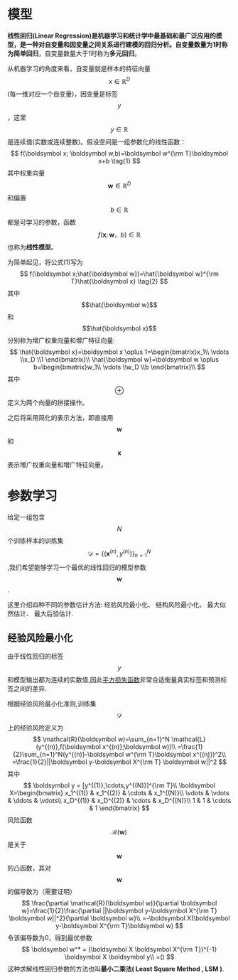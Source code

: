 # 模型

**线性回归(Linear Regression)**是机器学习和统计学中最基础和最广泛应用的模型，是一种对自变量和因变量之间关系进行建模的回归分析。自变量数量为1时称为**简单回归**，自变量数量大于1时称为**多元回归**。

从机器学习的角度来看，自变量就是样本的特征向量$$x ∈ \mathbb{R}^D$$(每一维对应一个自变量)，因变量是标签$$y$$，这里$$y ∈ \mathbb{R}$$是连续值(实数或连续整数)。假设空间是一组参数化的线性函数：
$$
f(\boldsymbol x; \boldsymbol w,b)=\boldsymbol w^{\rm T}\boldsymbol x+b \tag{1}
$$
其中权重向量$$\boldsymbol w \in \mathbb{R}^D$$和偏置$$b\in \mathbb{R}$$都是可学习的参数，函数$$f(\boldsymbol x; \boldsymbol w，b) \in \mathbb{R}$$也称为**线性模型**。

为简单起见，将公式(1)写为
$$
f(\boldsymbol x;\hat{\boldsymbol w})=\hat{\boldsymbol w}^{\rm T}\hat{\boldsymbol x} \tag{2}
$$
其中$$\hat{\boldsymbol w}$$和$$\hat{\boldsymbol x}$$分别称为增广权重向量和增广特征向量:
$$
\hat{\boldsymbol x}=\boldsymbol x \oplus 1=\begin{bmatrix}x_1\\ \vdots \\x_D \\1
\end{bmatrix}\\
\hat{\boldsymbol w}=\boldsymbol w \oplus b=\begin{bmatrix}w_1\\ \vdots \\w_D \\b
\end{bmatrix}\\
$$
其中$$\oplus$$定义为两个向量的拼接操作。

之后将采用简化的表示方法，即直接用$$\boldsymbol w$$和$$\boldsymbol x$$表示増广权重向量和増广特征向量。





# 参数学习

给定一组包含$$N$$个训练样本的训练集$$\mathcal{D} = \{(\boldsymbol x^{(n)},y^{(n)})\}_{n=1}^N$$,我们希望能够学习一个最优的线性回归的模型参数$$\boldsymbol w$$.

这里介绍四种不同的参数估计方法: 经验风险最小化、 结构风险最小化、 最大似然估计、 最大后验估计.



## 经验风险最小化

由于线性回归的标签 $$y$$ 和模型输出都为连续的实数值,因此<u>平方损失函数</u>非常合适衡量真实标签和预测标签之间的差异.

根据经验风险最小化准则,训练集 $$\mathcal{D}$$ 上的经验风险定义为
$$
\mathcal{R}(\boldsymbol w)=\sum_{n=1}^N \mathcal{L}(y^{(n)},f(\boldsymbol x^{(n)};\boldsymbol w))\\
=\frac{1}{2}\sum_{n=1}^N(y^{(n)}-\boldsymbol w^{\rm T}\boldsymbol x^{(n)})^2\\
=\frac{1}{2}||\boldsymbol y-\boldsymbol X^{\rm T} \boldsymbol w||^2
$$
其中
$$
\boldsymbol y = [y^{(1)},\cdots,y^{(N)}]^{\rm T}\\
\boldsymbol X=\begin{bmatrix} x_1^{(1)} & x_1^{(2)} & \cdots & x_1^{(N)}\\
\vdots & \vdots & \ddots & \vdots\\
x_D^{(1)} & x_D^{(2)} & \cdots & x_D^{(N)}\\
1 & 1 & \cdots & 1
\end{bmatrix}
$$
风险函数$$\mathcal{R}(\boldsymbol w)$$是关于$$\boldsymbol w$$的凸函数，其对$$\boldsymbol w$$的偏导数为（需要证明）
$$
\frac{\partial \mathcal{R}(\boldsymbol w)}{\partial \boldsymbol w}=\frac{1}{2}\frac{\partial ||\boldsymbol y-\boldsymbol X^{\rm T} \boldsymbol w||^2}{\partial \boldsymbol w}\\
=-\boldsymbol X(\boldsymbol y-\boldsymbol X^{\rm T}\boldsymbol w)
$$
令该偏导数为0，得到最优参数
$$
\boldsymbol w^* = (\boldsymbol X \boldsymbol X^{\rm T})^{-1} \boldsymbol X \boldsymbol y\\
=()
$$
这种求解线性回归参数的方法也叫**最小二乘法( Least Square Method , LSM )**.





